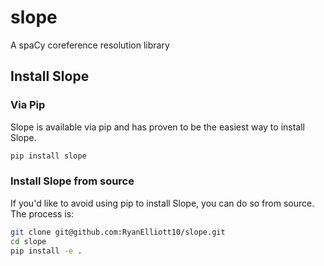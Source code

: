 # slope
A spaCy coreference resolution library

## Install Slope
### Via Pip
Slope is available via pip and has proven to be the easiest way to install Slope.
```bash
pip install slope
```

### Install Slope from source
If you'd like to avoid using pip to install Slope, you can do so from source. The process is:
```bash
git clone git@github.com:RyanElliott10/slope.git
cd slope
pip install -e .
```
